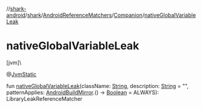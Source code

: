//[shark-android](../../../../index.md)/[shark](../../index.md)/[AndroidReferenceMatchers](../index.md)/[Companion](index.md)/[nativeGlobalVariableLeak](native-global-variable-leak.md)

# nativeGlobalVariableLeak

[jvm]\

@[JvmStatic](https://kotlinlang.org/api/latest/jvm/stdlib/kotlin.jvm/-jvm-static/index.html)

fun [nativeGlobalVariableLeak](native-global-variable-leak.md)(className: [String](https://kotlinlang.org/api/latest/jvm/stdlib/kotlin/-string/index.html), description: [String](https://kotlinlang.org/api/latest/jvm/stdlib/kotlin/-string/index.html) = "", patternApplies: [AndroidBuildMirror](../../-android-build-mirror/index.md).() -&gt; [Boolean](https://kotlinlang.org/api/latest/jvm/stdlib/kotlin/-boolean/index.html) = ALWAYS): LibraryLeakReferenceMatcher
